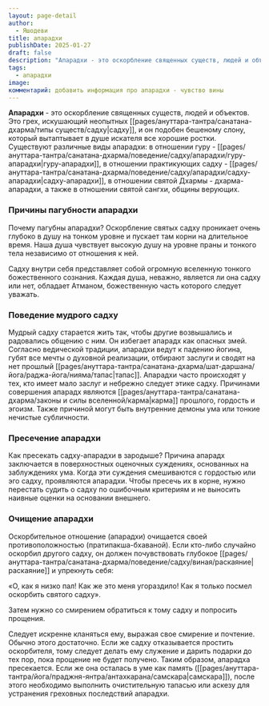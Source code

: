 ```yaml
---
layout: page-detail
author:
  - Яшодеви
title: апарадхи
publishDate: 2025-01-27
draft: false
description: "Апарадхи - это оскорбление священных существ, людей и объектов. Это грех, искушающий неопытных садху, и он подобен бешеному слону, который вытаптывает в душе искателя все хорошие ростки. Существуют различные виды апарадхи: в отношении гуру - гуру-апарадхи, в отношении практикующих садху - садху-апарадхи, в отношении святой Дхармы - дхарма-апарадхи, а также в отношении святой сангхи, общины верующих."
tags:
  - апарадхи
image: 
комментарий: добавить информация про апарадхи - чувство вины
---
```

**Апарадхи** - это оскорбление священных существ, людей и объектов. Это грех, искушающий неопытных [[pages/ануттара-тантра/санатана-дхарма/типы существ/садху|садху]], и он подобен бешеному слону, который вытаптывает в душе искателя все хорошие ростки. Существуют различные виды апарадхи: в отношении гуру - [[pages/ануттара-тантра/санатана-дхарма/поведение/садху/апарадхи/гуру-апарадхи|гуру-апарадхи]], в отношении практикующих садху - [[pages/ануттара-тантра/санатана-дхарма/поведение/садху/апарадхи/садху-апарадхи|садху-апарадхи]], в отношении святой Дхармы - дхарма-апарадхи, а также в отношении святой сангхи, общины верующих.

### Причины пагубности апарадхи

Почему пагубны апарадхи? Оскорбление святых садху проникает очень глубоко в душу на тонком уровне и пускает там корни на длительное время. Наша душа чувствует высокую душу на уровне праны и тонкого тела независимо от отношения к ней. 

Садху внутри себя представляет собой огромную вселенную тонкого божественного сознания. Каждая душа, неважно, является ли она садху или нет, обладает Атманом, божественную часть которого следует уважать.

### Поведение мудрого садху

Мудрый садху старается жить так, чтобы другие возвышались и радовались общению с ним. Он избегает апарадх как опасных змей. Согласно ведической традиции, апарадхи ведут к падению йогина, губят все мечты о духовной реализации, отбирают заслуги и сводят на нет прошлый [[pages/ануттара-тантра/санатана-дхарма/шат-даршана/йога/раджа-йога/нияма/тапас|тапас]]. Апарадхи часто происходят у тех, кто имеет мало заслуг и небрежно следует этике садху. Причинами совершения апарадх являются [[pages/ануттара-тантра/санатана-дхарма/законы и силы вселенной/карма|карма]] прошлого, гордость и эгоизм. Также причиной могут быть внутренние демоны ума или тонкие нечистые субличности.

### Пресечение апарадхи

Как пресекать садху-апарадхи в зародыше? Причина апарадх заключается в поверхностных оценочных суждениях, основанных на заблуждениях ума. Когда эти суждения смешиваются с гордостью или эго садху, проявляются апарадхи. Чтобы пресечь их в корне, нужно перестать судить о садху по ошибочным критериям и не выносить наивные оценки на основании внешнего.

### Очищение апарадхи

Оскорбительное отношение (апарадхи) очищается своей противоположностью (пратипакша-бхаваной). Если кто-либо случайно оскорбил другого садху, он должен почувствовать глубокое [[pages/ануттара-тантра/санатана-дхарма/поведение/садху/виная/раскаяние|раскаяние]] и упрекнуть себя: 

«О, как я низко пал! Как же это меня угораздило! Как я только посмел оскорбить святого садху». 

Затем нужно со смирением обратиться к тому садху и попросить прощения.

Следует искренне кланяться ему, выражая свое смирение и почтение. Обычно этого достаточно. Если же садху отказывается простить оскорбителя, тому следует делать ему служение и дарить подарки до тех пор, пока прощение не будет получено. Таким образом, апарадха пресекается. Если же она осталась в уме как память ([[pages/ануттара-тантра/йога/праджня-янтра/антахкарана/самскара|самскара]]), после этого необходимо выполнить очистительную тапасью или аскезу для устранения греховных последствий апарадхи.